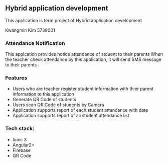 <h2>Hybrid application development</h2>

This application is term project of Hybrid application development

Kwangmin Kim 5738001

<h3>Attendance Notification</h3>

This applcation provides notice attendance of stduent to their parents 
When the teacher check attendance by this application, it will send SMS message to their parents .

<h3>Features </h3>

<ul>
 <li>Users who are teacher register student information with thier parent information to this application</li>
 <li>Generate QR Code of students</li>
 <li>Users scan QR Code of students by Camera</li> 
 <li>Application supports report of each student attendance with date </li>
 <li>Application supports report of all student attendance list </li>
 </ul>




<h3>Tech stack:</h3>

- Ionic 3
- Angular2+
- Firebase
- QR Code
